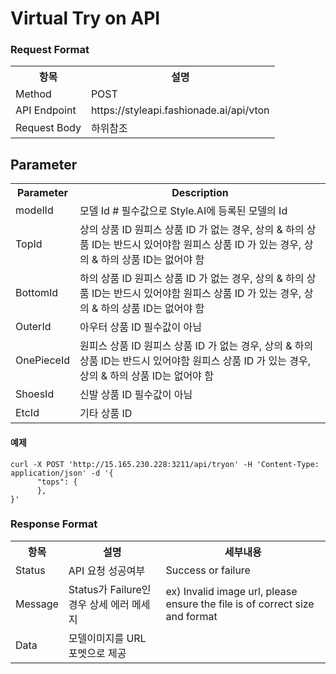 # Virtual Try on API 


### Request Format
<table>
  <tr>
    <th>항목</th>
    <th>설명</th>
  </tr>
  <tr>
    <td>Method</td>
    <td>POST</td>
  </tr>
  <tr>
    <td>API Endpoint</td>
    <td>https://styleapi.fashionade.ai/api/vton</td>
  </tr>
  <tr>
    <td>Request Body</td>
    <td>하위참조</td>
  </tr>
</table>

## Parameter
<table>
  <tr>
    <th>Parameter</th>
    <th>Description</th>
  </tr>
  <tr>
    <td>modelId</td>
    <td>
      모델 Id  #
      필수값으로 Style.AI에 등록된 모델의 Id
    </td>
  </tr>
  <tr>
    <td>TopId</td>
    <td>
      상의 상품 ID
      원피스 상품 ID 가 없는 경우, 상의 & 하의 상품 ID는 반드시 있어야함
      원피스 상품 ID 가 있는 경우, 상의 & 하의 상품 ID는 없어야 함
    </td>
  </tr>
  <tr>
    <td>BottomId</td>
    <td>
      하의 상품 ID
      원피스 상품 ID 가 없는 경우, 상의 & 하의 상품 ID는 반드시 있어야함
      원피스 상품 ID 가 있는 경우, 상의 & 하의 상품 ID는 없어야 함
    </td>
  </tr>
    <tr>
    <td>OuterId</td>
    <td>
      아우터 상품 ID
      필수값이 아님
    </td>
  </tr>
    <tr>
    <td>OnePieceId</td>
    <td>
      원피스 상품 ID
      원피스 상품 ID 가 없는 경우, 상의 & 하의 상품 ID는 반드시 있어야함
      원피스 상품 ID 가 있는 경우, 상의 & 하의 상품 ID는 없어야 함
    </td>
  </tr>
    <tr>
    <td>ShoesId</td>
    <td>
      신발 상품 ID
      필수값이 아님
    </td>
  </tr>
    <tr>
    <td>EtcId</td>
    <td>
      기타 상품 ID
    </td>
  </tr>
</table>

#### 예제
```
curl -X POST 'http://15.165.230.228:3211/api/tryon' -H 'Content-Type: application/json' -d '{
      "tops": {
      },
}'
```


### Response Format
<table>
  <tr>
    <th>항목</th>
    <th>설명</th>
    <th>세부내용</th>
  </tr>
  <tr>
    <td>Status</td>
    <td>API 요청 성공여부</td>
    <td>Success or failure</td>
  </tr>
  <tr>
    <td>Message</td>
    <td>Status가 Failure인 경우 상세 에러 메세지</td>
    <td>ex) Invalid image url, please ensure the file is of correct size and format</td>
  </tr>
  <tr>
    <td>Data</td>
    <td>모델이미지를 URL 포멧으로 제공 </td>
    <td></td>
  </tr>
</table>
